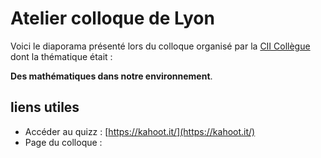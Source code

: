 # Atelier colloque de Lyon 

Voici le diaporama présenté lors du colloque organisé
par la [CII Collègue](http://www.univ-irem.fr/spip.php?article1410) dont la thématique était :

**Des mathématiques dans notre environnement**.


## liens utiles

* Accéder au quizz  : [https://kahoot.it/](https://kahoot.it/)
* Page du colloque : [](http://www.univ-irem.fr/spip.php?article1410)
